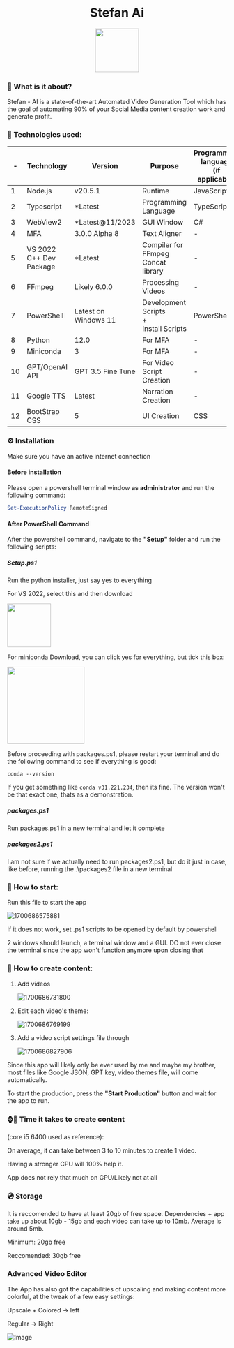 <div id="header">
    <h1 align=center>Stefan Ai</h1>
    <div align="center">
        <img src="github/logo-circle.png" width="100" align=center />
    </div>
</div>

### 🔰 What is it about?

Stefan - AI is a state-of-the-art Automated Video Generation Tool which has the goal of automating 90% of your Social Media content creation work and generate profit.

### 🤖 Technologies used:

| -   | Technology                   | Version              | Purpose                                         | Programming<br />language<br />(if applicable) |
| --- | ---------------------------- | -------------------- | ----------------------------------------------- | ---------------------------------------------- |
| 1   | Node.js                      | v20.5.1              | Runtime                                         | JavaScript                                     |
| 2   | Typescript                   | *Latest              | Programming Language                            | TypeScript                                     |
| 3   | WebView2                     | *Latest@11/2023      | GUI Window                                      | C#                                             |
| 4   | MFA                          | 3.0.0 Alpha 8        | Text Aligner                                    | -                                              |
| 5   | VS 2022<br />C++ Dev Package | *Latest              | Compiler for FFmpeg<br />Concat library         | -                                              |
| 6   | FFmpeg                       | Likely 6.0.0         | Processing Videos                               | -                                              |
| 7   | PowerShell                   | Latest on Windows 11 | Development Scripts<br />+<br />Install Scripts | PowerShell                                     |
| 8   | Python                       | 12.0                 | For MFA                                         | -                                              |
| 9   | Miniconda                    | 3                    | For MFA                                         | -                                              |
| 10  | GPT/OpenAI API               | GPT 3.5 Fine Tune    | For Video Script Creation                       | -                                              |
| 11  | Google TTS                   | Latest               | Narration Creation                              | -                                              |
| 12  | BootStrap CSS                | 5                    | UI Creation                                     | CSS                                            |

### ⚙️ Installation

Make sure you have an active internet connection

#### Before installation

Please open a powershell terminal window **as administrator** and run the following command:

```powershell
Set-ExecutionPolicy RemoteSigned
```

#### After PowerShell Command

After the powershell command, navigate to the **"Setup"** folder and run the following scripts:

##### Setup.ps1

Run the python installer, just say yes to everything

For VS 2022, select this and then download

<div>
    <img src='github/1700685880575.png' height=100>
</div>

For miniconda Download, you can click yes for everything, but tick this box:

<div>
    <img src="image/readme/1700686115281.png" height=177>
</div>

Before proceeding with packages.ps1, please restart your terminal and do the following command to see if everything is good:

```shell
conda --version
```

If you get something like `conda v31.221.234`, then its fine. The version won't be that exact one, thats as a demonstration.

##### packages.ps1

Run packages.ps1 in a new terminal and let it complete

##### packages2.ps1

I am not sure if we actually need to run packages2.ps1, but do it just in case, like before, running the .\packages2 file in a new terminal

### 🛫 How to start:

Run this file to start the app

![1700686575881](image/readme/1700686575881.png)

If it does not work, set .ps1 scripts to be opened by default by powershell

2 windows should launch, a terminal window and a GUI. DO not ever close the terminal since the app won't function anymore upon closing that

### 🎥 How to create content:

1. Add videos

   ![1700686731800](image/readme/1700686731800.png)
2. Edit each video's theme:

   ![1700686769199](image/readme/1700686769199.png)
3. Add a video script settings file through

   ![1700686827906](image/readme/1700686827906.png)

Since this app will likely only be ever used by me and maybe my brother, most files like Google JSON, GPT key, video themes file, will come automatically.

To start the production, press the **"Start Production"** button and wait for the app to run.

### ⌚💸 Time it takes to create content

(core i5 6400 used as reference):

On average, it can take between 3 to 10 minutes to create 1 video.

Having a stronger CPU will 100% help it.

App does not rely that much on GPU/Likely not at all

### 💿 Storage

It is reccomended to have at least 20gb of free space. Dependencies + app take up about 10gb - 15gb and each video can take up to 10mb. Average is around 5mb.

Minimum: 20gb free

Reccomended: 30gb free


### Advanced Video Editor

The App has also got the capabilities of upscaling and making content more colorful, at the tweak of a few easy settings:


Upscale + Colored -> left

Regular -> Right

![Image](https://media.discordapp.net/attachments/1014085790915112960/1176975581057929379/image.png?ex=6570d2ed&is=655e5ded&hm=424a176235f93543b0a9b57fdcc93c0386e339046ba9d7a82ecb818828e1ef7e&=&format=webp&width=810&height=398)

